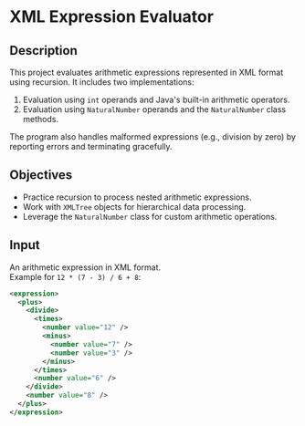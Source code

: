 # XML Expression Evaluator

## Description
This project evaluates arithmetic expressions represented in XML format using recursion. It includes two implementations:
1. Evaluation using `int` operands and Java's built-in arithmetic operators.
2. Evaluation using `NaturalNumber` operands and the `NaturalNumber` class methods.

The program also handles malformed expressions (e.g., division by zero) by reporting errors and terminating gracefully.

## Objectives
- Practice recursion to process nested arithmetic expressions.
- Work with `XMLTree` objects for hierarchical data processing.
- Leverage the `NaturalNumber` class for custom arithmetic operations.

## Input
An arithmetic expression in XML format.  
Example for `12 * (7 - 3) / 6 + 8`:
```xml
<expression>
  <plus>
    <divide>
      <times>
        <number value="12" />
        <minus>
          <number value="7" />
          <number value="3" />
        </minus>
      </times>
      <number value="6" />
    </divide>
    <number value="8" />
  </plus>
</expression>
